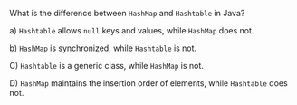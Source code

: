 What is the difference between `HashMap` and `Hashtable` in Java?

a) `Hashtable` allows `null` keys and values, while `HashMap` does not.

b) `HashMap` is synchronized, while `Hashtable` is not.

C) `Hashtable` is a generic class, while `HashMap` is not.

D) `HashMap` maintains the insertion order of elements, while `Hashtable` does not.